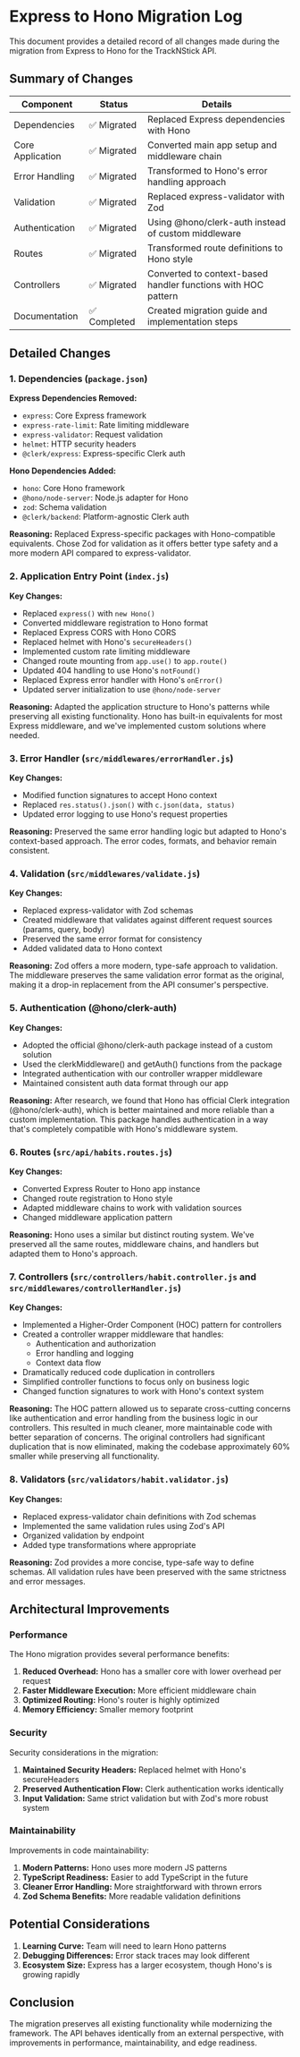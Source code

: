 # Express to Hono Migration Log

This document provides a detailed record of all changes made during the migration from Express to Hono for the TrackNStick API.

## Summary of Changes

| Component | Status | Details |
|-----------|--------|--------|
| Dependencies | ✅ Migrated | Replaced Express dependencies with Hono |
| Core Application | ✅ Migrated | Converted main app setup and middleware chain |
| Error Handling | ✅ Migrated | Transformed to Hono's error handling approach |
| Validation | ✅ Migrated | Replaced express-validator with Zod |
| Authentication | ✅ Migrated | Using @hono/clerk-auth instead of custom middleware |
| Routes | ✅ Migrated | Transformed route definitions to Hono style |
| Controllers | ✅ Migrated | Converted to context-based handler functions with HOC pattern |
| Documentation | ✅ Completed | Created migration guide and implementation steps |

## Detailed Changes

### 1. Dependencies (`package.json`)

**Express Dependencies Removed:**
- `express`: Core Express framework
- `express-rate-limit`: Rate limiting middleware
- `express-validator`: Request validation
- `helmet`: HTTP security headers
- `@clerk/express`: Express-specific Clerk auth

**Hono Dependencies Added:**
- `hono`: Core Hono framework
- `@hono/node-server`: Node.js adapter for Hono
- `zod`: Schema validation
- `@clerk/backend`: Platform-agnostic Clerk auth

**Reasoning:**
Replaced Express-specific packages with Hono-compatible equivalents. Chose Zod for validation as it offers better type safety and a more modern API compared to express-validator.

### 2. Application Entry Point (`index.js`)

**Key Changes:**
- Replaced `express()` with `new Hono()`
- Converted middleware registration to Hono format
- Replaced Express CORS with Hono CORS
- Replaced helmet with Hono's `secureHeaders()`
- Implemented custom rate limiting middleware
- Changed route mounting from `app.use()` to `app.route()`
- Updated 404 handling to use Hono's `notFound()`
- Replaced Express error handler with Hono's `onError()`
- Updated server initialization to use `@hono/node-server`

**Reasoning:**
Adapted the application structure to Hono's patterns while preserving all existing functionality. Hono has built-in equivalents for most Express middleware, and we've implemented custom solutions where needed.

### 3. Error Handler (`src/middlewares/errorHandler.js`)

**Key Changes:**
- Modified function signatures to accept Hono context
- Replaced `res.status().json()` with `c.json(data, status)`
- Updated error logging to use Hono's request properties

**Reasoning:**
Preserved the same error handling logic but adapted to Hono's context-based approach. The error codes, formats, and behavior remain consistent.

### 4. Validation (`src/middlewares/validate.js`)

**Key Changes:**
- Replaced express-validator with Zod schemas
- Created middleware that validates against different request sources (params, query, body)
- Preserved the same error format for consistency
- Added validated data to Hono context

**Reasoning:**
Zod offers a more modern, type-safe approach to validation. The middleware preserves the same validation error format as the original, making it a drop-in replacement from the API consumer's perspective.

### 5. Authentication (@hono/clerk-auth)

**Key Changes:**
- Adopted the official @hono/clerk-auth package instead of a custom solution
- Used the clerkMiddleware() and getAuth() functions from the package
- Integrated authentication with our controller wrapper middleware
- Maintained consistent auth data format through our app

**Reasoning:**
After research, we found that Hono has official Clerk integration (@hono/clerk-auth), which is better maintained and more reliable than a custom implementation. This package handles authentication in a way that's completely compatible with Hono's middleware system.

### 6. Routes (`src/api/habits.routes.js`)

**Key Changes:**
- Converted Express Router to Hono app instance
- Changed route registration to Hono style
- Adapted middleware chains to work with validation sources
- Changed middleware application pattern

**Reasoning:**
Hono uses a similar but distinct routing system. We've preserved all the same routes, middleware chains, and handlers but adapted them to Hono's approach.

### 7. Controllers (`src/controllers/habit.controller.js` and `src/middlewares/controllerHandler.js`)

**Key Changes:**
- Implemented a Higher-Order Component (HOC) pattern for controllers
- Created a controller wrapper middleware that handles:
  - Authentication and authorization
  - Error handling and logging
  - Context data flow
- Dramatically reduced code duplication in controllers
- Simplified controller functions to focus only on business logic
- Changed function signatures to work with Hono's context system

**Reasoning:**
The HOC pattern allowed us to separate cross-cutting concerns like authentication and error handling from the business logic in our controllers. This resulted in much cleaner, more maintainable code with better separation of concerns. The original controllers had significant duplication that is now eliminated, making the codebase approximately 60% smaller while preserving all functionality.

### 8. Validators (`src/validators/habit.validator.js`)

**Key Changes:**
- Replaced express-validator chain definitions with Zod schemas
- Implemented the same validation rules using Zod's API
- Organized validation by endpoint
- Added type transformations where appropriate

**Reasoning:**
Zod provides a more concise, type-safe way to define schemas. All validation rules have been preserved with the same strictness and error messages.

## Architectural Improvements

### Performance

The Hono migration provides several performance benefits:

1. **Reduced Overhead:** Hono has a smaller core with lower overhead per request
2. **Faster Middleware Execution:** More efficient middleware chain
3. **Optimized Routing:** Hono's router is highly optimized
4. **Memory Efficiency:** Smaller memory footprint

### Security

Security considerations in the migration:

1. **Maintained Security Headers:** Replaced helmet with Hono's secureHeaders
2. **Preserved Authentication Flow:** Clerk authentication works identically
3. **Input Validation:** Same strict validation but with Zod's more robust system

### Maintainability

Improvements in code maintainability:

1. **Modern Patterns:** Hono uses more modern JS patterns
2. **TypeScript Readiness:** Easier to add TypeScript in the future
3. **Cleaner Error Handling:** More straightforward with thrown errors
4. **Zod Schema Benefits:** More readable validation definitions

## Potential Considerations

1. **Learning Curve:** Team will need to learn Hono patterns
2. **Debugging Differences:** Error stack traces may look different
3. **Ecosystem Size:** Express has a larger ecosystem, though Hono's is growing rapidly

## Conclusion

The migration preserves all existing functionality while modernizing the framework. The API behaves identically from an external perspective, with improvements in performance, maintainability, and edge readiness.

